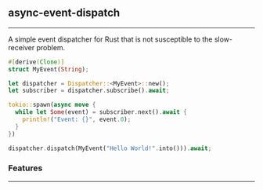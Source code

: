 ## async-event-dispatch

---
A simple event dispatcher for Rust that is not susceptible to the slow-receiver problem.

```rust
#[derive(Clone)]
struct MyEvent(String);

let dispatcher = Dispatcher::<MyEvent>::new();
let subscriber = dispatcher.subscribe().await;

tokio::spawn(async move {
  while let Some(event) = subscriber.next().await {
    println!("Event: {}", event.0);
  }
})

dispatcher.dispatch(MyEvent("Hello World!".into())).await;
```

### Features

---
